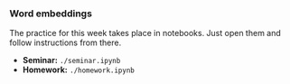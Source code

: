 ### Word embeddings
The practice for this week takes place in notebooks. Just open them and follow instructions from there.
* __Seminar:__ `./seminar.ipynb`
* __Homework:__ `./homework.ipynb`

